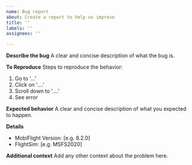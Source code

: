 ```yaml
---
name: Bug report
about: Create a report to help us improve
title: ''
labels: ''
assignees: ''

---
```


**Describe the bug**
A clear and concise description of what the bug is.

**To Reproduce**
Steps to reproduce the behavior:
1. Go to '...'
2. Click on '....'
3. Scroll down to '....'
4. See error

**Expected behavior**
A clear and concise description of what you expected to happen.

**Details**
 - MobiFlight Version: [e.g. 8.2.0]
 - FlightSim: [e.g. MSFS2020]

**Additional context**
Add any other context about the problem here.
